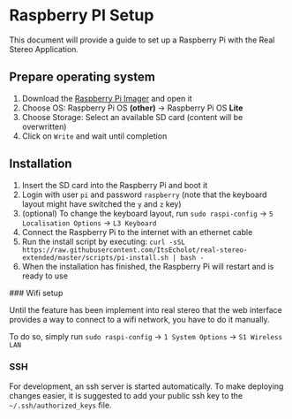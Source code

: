 # Raspberry PI Setup

This document will provide a guide to set up a Raspberry Pi with the Real Stereo Application.

## Prepare operating system

1. Download the [Raspberry Pi Imager](https://www.raspberrypi.org/software/) and open it
1. Choose OS: Raspberry Pi OS **(other)** -> Raspberry Pi OS **Lite**
1. Choose Storage: Select an available SD card (content will be overwritten)
1. Click on `Write` and wait until completion

## Installation

1. Insert the SD card into the Raspberry Pi and boot it
1. Login with user `pi` and password `raspberry` (note that the keyboard layout might have switched the `y` and `z` key)
1. (optional) To change the keyboard layout, run `sudo raspi-config` -> `5 Localisation Options` -> `L3 Keyboard`
1. Connect the Raspberry Pi to the internet with an ethernet cable
1. Run the install script by executing: `curl -sSL https://raw.githubusercontent.com/ItsEcholot/real-stereo-extended/master/scripts/pi-install.sh | bash -`
1. When the installation has finished, the Raspberry Pi will restart and is ready to use

### Wifi setup

Until the feature has been implement into real stereo that the web interface provides a way to connect to a wifi network, you have to do it manually.

To do so, simply run `sudo raspi-config` -> `1 System Options` -> `S1 Wireless LAN`

### SSH

For development, an ssh server is started automatically.
To make deploying changes easier, it is suggested to add your public ssh key to the `~/.ssh/authorized_keys` file.
